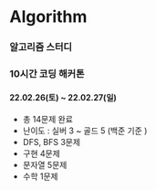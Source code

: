 # Algorithm

### 알고리즘 스터디 

### 10시간 코딩 해커톤
#### 22.02.26(토) ~ 22.02.27(일)
- 총 14문제 완료
- 난이도 : 실버 3 ~ 골드 5 (백준 기준 )
- DFS, BFS 3문제
- 구현 4문제
- 문자열 5문제
- 수학 1문제 

